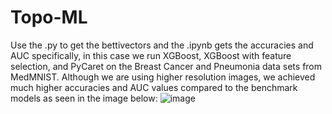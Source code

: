 # Topo-ML
Use the .py to get the bettivectors and the .ipynb gets the accuracies and AUC 
specifically, in this case we run XGBoost, XGBoost with feature selection, and PyCaret on the Breast Cancer and Pneumonia data sets from MedMNIST. 
Although we are using higher resolution images, we achieved much higher accuracies and AUC values compared to the benchmark models as seen in the image below:
![image](https://github.com/philmorefkoung/Topo-ML/assets/126188634/43faf4d2-50c5-4f11-b978-4bd71d668282)


